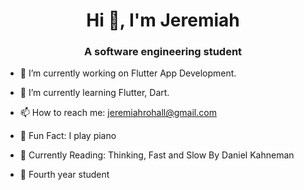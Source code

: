 <h1 align="center">Hi 👋, I'm Jeremiah</h1>
<h3 align="center">A software engineering student</h3>

- 🔭 I’m currently working on Flutter App Development.

- 🌱 I’m currently learning Flutter, Dart.

- 📫 How to reach me: jeremiahrohall@gmail.com

- 🎹 Fun Fact: I play piano

- 📖 Currently Reading: Thinking, Fast and Slow By Daniel Kahneman

- 🏫 Fourth year student

